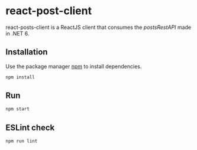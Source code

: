 # react-post-client

react-posts-client is a ReactJS client that consumes the *postsRestAPI* made in .NET 6.

## Installation

Use the package manager [npm](https://docs.npmjs.com/getting-started) to install dependencies.

```bash
npm install
```

## Run
```bash
npm start
```

## ESLint check
```bash
npm run lint
```